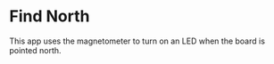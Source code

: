 Find North
==========

This app uses the magnetometer to turn on an LED when the board
is pointed north.
